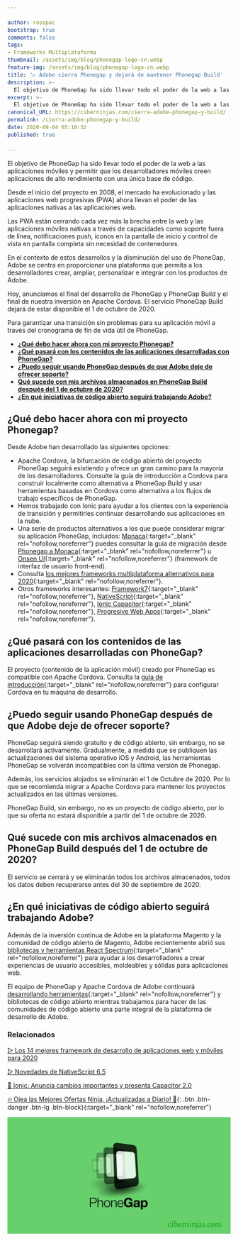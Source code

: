 ```yaml
---

author: rosepac
bootstrap: true
comments: false
tags:
- Frameworks Multiplataforma
thumbnail: /assets/img/blog/phonegap-logo-cn.webp
feature-img: /assets/img/blog/phonegap-logo-cn.webp
title: '▷ Adobe cierra Phonegap y dejará de mantener Phonegap Build'
description: >-
  El objetivo de PhoneGap ha sido llevar todo el poder de la web a las aplicaciones móviles y permitir que los desarrolladores móviles creen aplicaciones de alto rendimiento con una única base de código.
excerpt: >-
  El objetivo de PhoneGap ha sido llevar todo el poder de la web a las aplicaciones móviles y permitir que los desarrolladores móviles creen aplicaciones de alto rendimiento con una única base de código.
canonical_URL: https://ciberninjas.com/cierra-adobe-phonegap-y-build/
permalink: /cierra-adobe-phonegap-y-build/
date: 2020-09-04 05:10:32
published: true

---
```


El objetivo de PhoneGap ha sido llevar todo el poder de la web a las aplicaciones móviles y permitir que los desarrolladores móviles creen aplicaciones de alto rendimiento con una única base de código.

Desde el inicio del proyecto en 2008, el mercado ha evolucionado y las aplicaciones web progresivas (PWA) ahora llevan el poder de las aplicaciones nativas a las aplicaciones web.

Las PWA están cerrando cada vez más la brecha entre la web y las aplicaciones móviles nativas a través de capacidades como soporte fuera de línea, notificaciones push, íconos en la pantalla de inicio y control de vista en pantalla completa sin necesidad de contenedores.

En el contexto de estos desarrollos y la disminución del uso de PhoneGap, Adobe se centra en proporcionar una plataforma que permita a los desarrolladores crear, ampliar, personalizar e integrar con los productos de Adobe.

Hoy, anunciamos el final del desarrollo de PhoneGap y PhoneGap Build y el final de nuestra inversión en Apache Cordova. El servicio PhoneGap Build dejará de estar disponible el 1 de octubre de 2020.

Para garantizar una transición sin problemas para su aplicación móvil a través del cronograma de fin de vida útil de PhoneGap.

- [**¿Qué debo hacer ahora con mi proyecto Phonegap?**](#qué-debo-hacer-ahora-con-mi-proyecto-phonegap)
- [**¿Qué pasará con los contenidos de las aplicaciones desarrolladas con PhoneGap?**](#qué-pasará-con-los-contenidos-de-las-aplicaciones-desarrolladas-con-phonegap)
- [**¿Puedo seguir usando PhoneGap después de que Adobe deje de ofrecer soporte?**](#puedo-seguir-usando-phonegap-después-de-que-adobe-deje-de-ofrecer-soporte)
- [**Qué sucede con mis archivos almacenados en PhoneGap Build después del 1 de octubre de 2020?**](#qué-sucede-con-mis-archivos-almacenados-en-phonegap-build-después-del-1-de-octubre-de-2020)
- [**¿En qué iniciativas de código abierto seguirá trabajando Adobe?**](#en-qué-iniciativas-de-código-abierto-seguirá-trabajando-adobe)

## **¿Qué debo hacer ahora con mi proyecto Phonegap?**

Desde Adobe han desarrollado las siguientes opciones:

- Apache Cordova, la bifurcación de código abierto del proyecto PhoneGap seguirá existiendo y ofrece un gran camino para la mayoría de los desarrolladores. Consulte la guía de introducción a Cordova para construir localmente como alternativa a PhoneGap Build y usar herramientas basadas en Cordova como alternativa a los flujos de trabajo específicos de PhoneGap.
- Hemos trabajado con Ionic para ayudar a los clientes con la experiencia de transición y permitirles continuar desarrollando sus aplicaciones en la nube.
- Una serie de productos alternativos a los que puede considerar migrar su aplicación PhoneGap, incluidos: [Monaca](https://monaca.io/){:target="_blank" rel="nofollow,noreferrer"} puedes consultar la guía de migración desde [Phonegap a Monaca](https://docs.monaca.io/en/products_guide/migration/phonegap_migration/){:target="_blank" rel="nofollow,noreferrer"} u  [Onsen UI](https://onsen.io/){:target="_blank" rel="nofollow,noreferrer"} (framework de interfaz de usuario front-end).
- Consulta [los mejores frameworks multiplataforma alternativos para 2020](https://ciberninjas.com/mejores-sdk-multiplataforma-2019-20/){:target="_blank" rel="nofollow,noreferrer"}.
- Otros frameworks interesantes: [Framework7](https://framework7.io/){:target="_blank" rel="nofollow,noreferrer"}, [NativeScript](https://www.nativescript.org/){:target="_blank" rel="nofollow,noreferrer"}, [Ionic Capacitor](https://capacitorjs.com/){:target="_blank" rel="nofollow,noreferrer"}, [Progresive Web Apps](https://developers.google.com/web/progressive-web-apps/){:target="_blank" rel="nofollow,noreferrer"}.

## **¿Qué pasará con los contenidos de las aplicaciones desarrolladas con PhoneGap?**

El proyecto (contenido de la aplicación móvil) creado por PhoneGap es compatible con Apache Cordova. Consulta la [guía de introducción](https://cordova.apache.org/docs/en/latest/guide/cli/index.html){:target="_blank" rel="nofollow,noreferrer"} para configurar Cordova en tu máquina de desarrollo.

## **¿Puedo seguir usando PhoneGap después de que Adobe deje de ofrecer soporte?**

PhoneGap seguirá siendo gratuito y de código abierto, sin embargo, no se desarrollará activamente. Gradualmente, a medida que se publiquen las actualizaciones del sistema operativo iOS y Android, las herramientas PhoneGap se volverán incompatibles con la última versión de Phonegap.

Además, los servicios alojados se eliminarán el 1 de Octubre de 2020. Por lo que se recomienda migrar a Apache Cordova para mantener los proyectos actualizados en las últimas versiones.

PhoneGap Build, sin embargo, no es un proyecto de código abierto, por lo que su oferta no estará disponible a partir del 1 de octubre de 2020.

## **Qué sucede con mis archivos almacenados en PhoneGap Build después del 1 de octubre de 2020?**

El servicio se cerrará y se eliminarán todos los archivos almacenados, todos los datos deben recuperarse antes del 30 de septiembre de 2020.

## **¿En qué iniciativas de código abierto seguirá trabajando Adobe?**

Además de la inversión continua de Adobe en la plataforma Magento y la comunidad de código abierto de Magento, Adobe recientemente abrió sus [bibliotecas y herramientas React Spectrum](https://medium.com/adobetech/introducing-react-spectrum-2f3dfab45906){:target="_blank" rel="nofollow,noreferrer"} para ayudar a los desarrolladores a crear experiencias de usuario accesibles, moldeables y sólidas para aplicaciones web.

El equipo de PhoneGap y Apache Cordova de Adobe continuará [desarrollando herramientas](https://opensource.adobe.com/){:target="_blank" rel="nofollow,noreferrer"} y bibliotecas de código abierto mientras trabajamos para hacer de las comunidades de código abierto una parte integral de la plataforma de desarrollo de Adobe.

### **Relacionados** <!-- omit in toc -->
<!-- https://www.infoworld.com/article/3572553/what-is-computer-vision-ai-for-images-and-video.html#tk.rss_all -->

[▷ Los 14 mejores framework de desarrollo de aplicaciones web y móviles para 2020](https://ciberninjas.com/mejores-sdk-multiplataforma-2019-20/)

[▷ Novedades de NativeScript 6.5](https://ciberninjas.com/nativescript-framework-6-5/)

[🚀 Ionic: Anuncia cambios importantes y presenta Capacitor 2.0](https://ciberninjas.com/ionic-anuncia-capacitor-2/)

[🔥 Ojea las Mejores Ofertas Ninja, ¡Actualizadas a Diario! 🎁](https://www.amazon.es/shop/cibercursos){: .btn .btn-danger .btn-lg .btn-block}{:target="_blank" rel="nofollow,noreferrer"}

![El objetivo de PhoneGap ha sido llevar todo el poder de la web a las aplicaciones móviles y permitir que los desarrolladores móviles creen aplicaciones de alto rendimiento con una única base de código.](/assets/img/blog/phonegap-logo-cn.webp "El objetivo de PhoneGap ha sido llevar todo el poder de la web a las aplicaciones móviles y permitir que los desarrolladores móviles creen aplicaciones de alto rendimiento con una única base de código.")